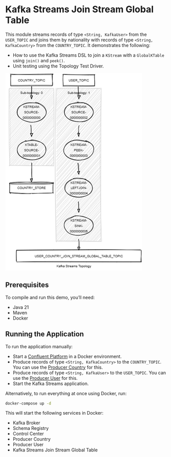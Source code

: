 # Kafka Streams Join Stream Global Table

This module streams records of type `<String, KafkaUser>` from the `USER_TOPIC` and joins them by nationality with records of type `<String, KafkaCountry>` from the `COUNTRY_TOPIC`.
It demonstrates the following:

- How to use the Kafka Streams DSL to join a `KStream` with a `GlobalKTable` using `join()` and `peek()`.
- Unit testing using the Topology Test Driver.

![topology.png](topology.png)

## Prerequisites

To compile and run this demo, you’ll need:

- Java 21
- Maven
- Docker

## Running the Application

To run the application manually:

- Start a [Confluent Platform](https://docs.confluent.io/platform/current/quickstart/ce-docker-quickstart.html#step-1-download-and-start-cp) in a Docker environment.
- Produce records of type `<String, KafkaCountry>` to the `COUNTRY_TOPIC`. You can use the [Producer Country](../specific-producers/kafka-streams-producer-country) for this.
- Produce records of type `<String, KafkaUser>` to the `USER_TOPIC`. You can use the [Producer User](../specific-producers/kafka-streams-producer-user) for this.
- Start the Kafka Streams application.

Alternatively, to run everything at once using Docker, run:

```bash
docker-compose up -d
```

This will start the following services in Docker:

- Kafka Broker
- Schema Registry
- Control Center
- Producer Country
- Producer User
- Kafka Streams Join Stream Global Table
